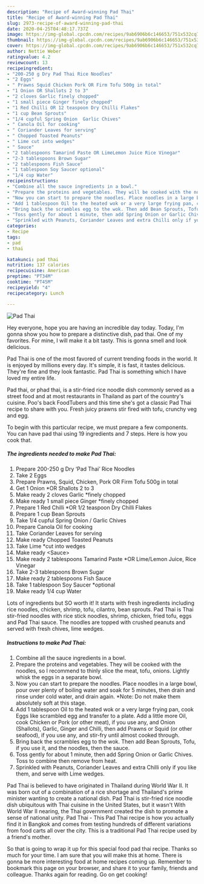 ```yaml
---
description: "Recipe of Award-winning Pad Thai"
title: "Recipe of Award-winning Pad Thai"
slug: 2973-recipe-of-award-winning-pad-thai
date: 2020-04-25T04:48:17.737Z
image: https://img-global.cpcdn.com/recipes/9ab6906b6c146653/751x532cq70/pad-thai-recipe-main-photo.jpg
thumbnail: https://img-global.cpcdn.com/recipes/9ab6906b6c146653/751x532cq70/pad-thai-recipe-main-photo.jpg
cover: https://img-global.cpcdn.com/recipes/9ab6906b6c146653/751x532cq70/pad-thai-recipe-main-photo.jpg
author: Nettie Weber
ratingvalue: 4.2
reviewcount: 13
recipeingredient:
- "200-250 g Dry Pad Thai Rice Noodles"
- "2 Eggs"
- " Prawns Squid Chicken Pork OR Firm Tofu 500g in total"
- "1 Onion OR Shallots 2 to 3"
- "2 cloves Garlic finely chopped"
- "1 small piece Ginger finely chopped"
- "1 Red Chilli OR 12 teaspoon Dry Chilli Flakes"
- "1 cup Bean Sprouts"
- "1/4 cupful Spring Onion  Garlic Chives"
- " Canola Oil for cooking"
- " Coriander Leaves for serving"
- " Chopped Toasted Peanuts"
- " Lime cut into wedges"
- " Sauce"
- "2 tablespoons Tamarind Paste OR LimeLemon Juice Rice Vinegar"
- "2-3 tablespoons Brown Sugar"
- "2 tablespoons Fish Sauce"
- "1 tablespoon Soy Saucer optional"
- "1/4 cup Water"
recipeinstructions:
- "Combine all the sauce ingredients in a bowl."
- "Prepare the proteins and vegetables. They will be cooked with the noodles, so I recommend to thinly slice the meat, tofu, onions. Lightly whisk the eggs in a separate bowl."
- "Now you can start to prepare the noodles. Place noodles in a large bowl, pour over plenty of boiling water and soak for 5 minutes, then drain and rinse under cold water, and drain again. *Note: Do not make them absolutely soft at this stage."
- "Add 1 tablespoon Oil to the heated wok or a very large frying pan, cook Eggs like scrambled egg and transfer to a plate. Add a little more Oil, cook Chicken or Pork (or other meat), if you use any, and Onion (Shallots), Garlic, Ginger and Chilli, then add Prawns or Squid (or other seafood), if you use any, and stir-fry until almost cooked through."
- "Bring back the scrambles egg to the wok. Then add Bean Sprouts, Tofu, if you use it, and the noodles, then the sauce."
- "Toss gently for about 1 minute, then add Spring Onion or Garlic Chives. Toss to combine then remove from heat."
- "Sprinkled with Peanuts, Coriander Leaves and extra Chilli only if you like them, and serve with Lime wedges."
categories:
- Recipe
tags:
- pad
- thai

katakunci: pad thai 
nutrition: 137 calories
recipecuisine: American
preptime: "PT34M"
cooktime: "PT45M"
recipeyield: "4"
recipecategory: Lunch

---
```



![Pad Thai](https://img-global.cpcdn.com/recipes/9ab6906b6c146653/751x532cq70/pad-thai-recipe-main-photo.jpg)

Hey everyone, hope you are having an incredible day today. Today, I'm gonna show you how to prepare a distinctive dish, pad thai. One of my favorites. For mine, I will make it a bit tasty. This is gonna smell and look delicious.

Pad Thai is one of the most favored of current trending foods in the world. It is enjoyed by millions every day. It's simple, it is fast, it tastes delicious. They're fine and they look fantastic. Pad Thai is something which I have loved my entire life.

Pad thai, or phad thai, is a stir-fried rice noodle dish commonly served as a street food and at most restaurants in Thailand as part of the country&#39;s cuisine. Poo&#39;s back FoodTubers and this time she&#39;s got a classic Pad Thai recipe to share with you. Fresh juicy prawns stir fired with tofu, crunchy veg and egg.


To begin with this particular recipe, we must prepare a few components. You can have pad thai using 19 ingredients and 7 steps. Here is how you cook that.

<!--inarticleads1-->

##### The ingredients needed to make Pad Thai:

1. Prepare 200-250 g Dry ‘Pad Thai’ Rice Noodles
1. Take 2 Eggs
1. Prepare  Prawns, Squid, Chicken, Pork OR Firm Tofu 500g in total
1. Get 1 Onion *OR Shallots 2 to 3
1. Make ready 2 cloves Garlic *finely chopped
1. Make ready 1 small piece Ginger *finely chopped
1. Prepare 1 Red Chilli *OR 1/2 teaspoon Dry Chilli Flakes
1. Prepare 1 cup Bean Sprouts
1. Take 1/4 cupful Spring Onion / Garlic Chives
1. Prepare  Canola Oil for cooking
1. Take  Coriander Leaves for serving
1. Make ready  Chopped Toasted Peanuts
1. Take  Lime *cut into wedges
1. Make ready  &lt;Sauce&gt;
1. Make ready 2 tablespoons Tamarind Paste *OR Lime/Lemon Juice, Rice Vinegar
1. Take 2-3 tablespoons Brown Sugar
1. Make ready 2 tablespoons Fish Sauce
1. Take 1 tablespoon Soy Saucer *optional
1. Make ready 1/4 cup Water


Lots of ingredients but SO worth it! It starts with fresh ingredients including rice noodles, chicken, shrimp, tofu, cilantro, bean sprouts. Pad Thai is Thai stir-fried noodles with rice stick noodles, shrimp, chicken, fried tofu, eggs and Pad Thai sauce. The noodles are topped with crushed peanuts and served with fresh chives, lime wedges. 

<!--inarticleads2-->

##### Instructions to make Pad Thai:

1. Combine all the sauce ingredients in a bowl.
1. Prepare the proteins and vegetables. They will be cooked with the noodles, so I recommend to thinly slice the meat, tofu, onions. Lightly whisk the eggs in a separate bowl.
1. Now you can start to prepare the noodles. Place noodles in a large bowl, pour over plenty of boiling water and soak for 5 minutes, then drain and rinse under cold water, and drain again. *Note: Do not make them absolutely soft at this stage.
1. Add 1 tablespoon Oil to the heated wok or a very large frying pan, cook Eggs like scrambled egg and transfer to a plate. Add a little more Oil, cook Chicken or Pork (or other meat), if you use any, and Onion (Shallots), Garlic, Ginger and Chilli, then add Prawns or Squid (or other seafood), if you use any, and stir-fry until almost cooked through.
1. Bring back the scrambles egg to the wok. Then add Bean Sprouts, Tofu, if you use it, and the noodles, then the sauce.
1. Toss gently for about 1 minute, then add Spring Onion or Garlic Chives. Toss to combine then remove from heat.
1. Sprinkled with Peanuts, Coriander Leaves and extra Chilli only if you like them, and serve with Lime wedges.


Pad Thai is believed to have originated in Thailand during World War II. It was born out of a combination of a rice shortage and Thailand&#39;s prime minister wanting to create a national dish. Pad Thai is stir-fried rice noodle dish ubiquitous with Thai cuisine in the United States, but it wasn&#39;t With World War II nearing, the Thai government created the dish to promote a sense of national unity. Pad Thai - This Pad Thai recipe is how you actually find it in Bangkok and comes from testing hundreds of different variations from food carts all over the city. This is a traditional Pad Thai recipe used by a friend&#39;s mother. 

So that is going to wrap it up for this special food pad thai recipe. Thanks so much for your time. I am sure that you will make this at home. There is gonna be more interesting food at home recipes coming up. Remember to bookmark this page on your browser, and share it to your family, friends and colleague. Thanks again for reading. Go on get cooking!

